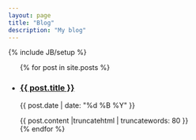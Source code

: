 ```yaml
---
layout: page
title: "Blog"
description: "My blog"
---
```

{% include JB/setup %}

<ul class="posts">
{% for post in site.posts %}
<li>
<a href="{{ post.url }}">
<h3>{{ post.title }}</h3>
</a>
<p class="blogdate">{{ post.date | date: "%d %B %Y" }}</p>
<div>{{ post.content |truncatehtml | truncatewords: 80 }}</div>
</li>
{% endfor %}
</ul>

